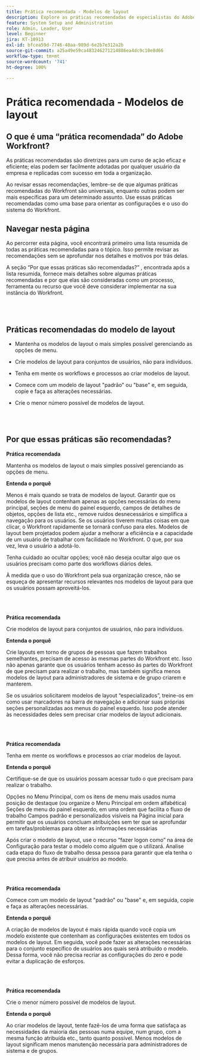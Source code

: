 ```yaml
---
title: Prática recomendada - Modelos de layout
description: Explore as práticas recomendadas de especialistas do Adobe Workfront sobre como configurar, gerenciar e usar modelos de layout do Workfront.
feature: System Setup and Administration
role: Admin, Leader, User
level: Beginner
jira: KT-10913
exl-id: bfcea59d-7746-40aa-989d-6e2b7e312a2b
source-git-commit: a25a49e59ca483246271214886ea4dc9c10e8d66
workflow-type: tm+mt
source-wordcount: '741'
ht-degree: 100%

---
```


# Prática recomendada - Modelos de layout

## O que é uma “prática recomendada” do Adobe Workfront?

As práticas recomendadas são diretrizes para um curso de ação eficaz e eficiente; elas podem ser facilmente adotadas por qualquer usuário da empresa e replicadas com sucesso em toda a organização.

Ao revisar essas recomendações, lembre-se de que algumas práticas recomendadas do Workfront são universais, enquanto outras podem ser mais específicas para um determinado assunto. Use essas práticas recomendadas como uma base para orientar as configurações e o uso do sistema do Workfront.

## Navegar nesta página

Ao percorrer esta página, você encontrará primeiro uma lista resumida de todas as práticas recomendadas para o tópico. Isso permite revisar as recomendações sem se aprofundar nos detalhes e motivos por trás delas.

A seção “Por que essas práticas são recomendadas?” , encontrada após a lista resumida, fornece mais detalhes sobre algumas práticas recomendadas e por que elas são consideradas como um processo, ferramenta ou recurso que você deve considerar implementar na sua instância do Workfront.

</br>
</br>

## Práticas recomendadas do modelo de layout

* Mantenha os modelos de layout o mais simples possível gerenciando as opções de menu.

* Crie modelos de layout para conjuntos de usuários, não para indivíduos.

* Tenha em mente os workflows e processos ao criar modelos de layout.

* Comece com um modelo de layout &quot;padrão&quot; ou &quot;base&quot; e, em seguida, copie e faça as alterações necessárias.

* Crie o menor número possível de modelos de layout.

</br>
</br>

## Por que essas práticas são recomendadas?

**Prática recomendada**

Mantenha os modelos de layout o mais simples possível gerenciando as opções de menu.

**Entenda o porquê**

Menos é mais quando se trata de modelos de layout. Garantir que os modelos de layout contenham apenas as opções necessárias do menu principal, seções de menu do painel esquerdo, campos de detalhes de objetos, opções de lista etc., remove ruídos desnecessários e simplifica a navegação para os usuários. Se os usuários tiverem muitas coisas em que clicar, o Workfront rapidamente se tornará confuso para eles. Modelos de layout bem projetados podem ajudar a melhorar a eficiência e a capacidade de um usuário de trabalhar com facilidade no Workfront. O que, por sua vez, leva o usuário a adotá-lo.

Tenha cuidado ao ocultar opções; você não deseja ocultar algo que os usuários precisam como parte dos workflows diários deles.

À medida que o uso do Workfront pela sua organização cresce, não se esqueça de apresentar recursos relevantes nos modelos de layout para que os usuários possam aproveitá-los.

</br>
</br>

**Prática recomendada**

Crie modelos de layout para conjuntos de usuários, não para indivíduos.

**Entenda o porquê**

Crie layouts em torno de grupos de pessoas que fazem trabalhos semelhantes, precisam de acesso às mesmas partes do Workfront etc. Isso não apenas garante que os usuários tenham acesso às partes do Workfront de que precisam para realizar o trabalho, mas também significa menos modelos de layout para administradores de sistema e de grupo criarem e manterem.

Se os usuários solicitarem modelos de layout “especializados”, treine-os em como usar marcadores na barra de navegação e adicionar suas próprias seções personalizadas aos menus do painel esquerdo. Isso pode atender às necessidades deles sem precisar criar modelos de layout adicionais.

</br>
</br>

**Prática recomendada**

Tenha em mente os workflows e processos ao criar modelos de layout.

**Entenda o porquê**

Certifique-se de que os usuários possam acessar tudo o que precisam para realizar o trabalho.

Opções no Menu Principal, com os itens de menu mais usados numa posição de destaque (ou organize o Menu Principal em ordem alfabética) 
Seções de menu do painel esquerdo, em uma ordem que facilita o fluxo de trabalho 
Campos padrão e personalizados visíveis na Página inicial para permitir que os usuários concluam atribuições sem ter que se aprofundar em tarefas/problemas para obter as informações necessárias

Após criar o modelo de layout, use o recurso “fazer logon como” na área de Configuração para testar o modelo como alguém que o utilizará. Analise cada etapa do fluxo de trabalho dessa pessoa para garantir que ela tenha o que precisa antes de atribuir usuários ao modelo.

</br>
</br>

**Prática recomendada**

Comece com um modelo de layout &quot;padrão&quot; ou &quot;base&quot; e, em seguida, copie e faça as alterações necessárias.

**Entenda o porquê**

A criação de modelos de layout é mais rápida quando você copia um modelo existente que contenham as configurações existentes em todos os modelos de layout. Em seguida, você pode fazer as alterações necessárias para o conjunto específico de usuários aos quais será atribuído o modelo. Dessa forma, você não precisa recriar as configurações do zero e pode evitar a duplicação de esforços.

</br>
</br>


**Prática recomendada**

Crie o menor número possível de modelos de layout.

**Entenda o porquê**

Ao criar modelos de layout, tente fazê-los de uma forma que satisfaça as necessidades da maioria das pessoas numa equipe, num grupo, com a mesma função atribuída etc., tanto quanto possível. Menos modelos de layout significam menos manutenção necessária para administradores de sistema e de grupos.
